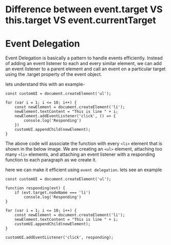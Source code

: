 # Difference between event.target VS this.target VS event.currentTarget

# Event Delegation

Event Delegation is basically a pattern to handle events efficiently. Instead of adding an event listener to each and every similar element, we can add an event listener to a parent element and call an event on a particular target using the .target property of the event object.

lets understand this with an example-

```
const customUI = document.createElement('ul');

for (var i = 1; i <= 10; i++) {
    const newElement = document.createElement('li');
    newElement.textContent = "This is line " + i;
    newElement.addEventListener('click', () => {
        console.log('Responding')
    })
    customUI.appendChild(newElement);
}
```

The above code will associate the function with every `<li>` element that is shown in the below image. We are creating an `<ul>` element, attaching too many `<li>` elements, and attaching an event listener with a responding function to each paragraph as we create it.

here we can make it efficient using `event delegation`. lets see an example

```
const customUI = document.createElement('ul');

function responding(evt) {
    if (evt.target.nodeName === 'li')
        console.log('Responding')
}

for (var i = 1; i <= 10; i++) {
    const newElement = document.createElement('li');
    newElement.textContent = "This is line " + i;
    customUI.appendChild(newElement);
}

customUI.addEventListener('click', responding);
```
